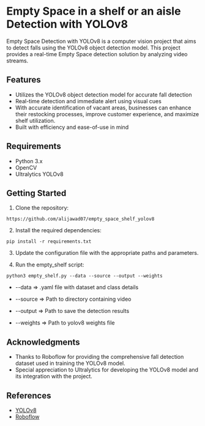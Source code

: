 # Empty Space in a shelf or an aisle Detection with YOLOv8

Empty Space Detection with YOLOv8 is a computer vision project that aims to detect falls using the YOLOv8 object detection model. This project provides a real-time Empty Space detection solution by analyzing video streams.

## Features

- Utilizes the YOLOv8 object detection model for accurate fall detection
- Real-time detection and immediate alert using visual cues
- With accurate identification of vacant areas, businesses can enhance their restocking processes, improve customer experience, and maximize shelf utilization.
- Built with efficiency and ease-of-use in mind

## Requirements

- Python 3.x
- OpenCV
- Ultralytics YOLOv8

## Getting Started

1. Clone the repository:

```
https://github.com/alijawad07/empty_space_shelf_yolov8
```

2. Install the required dependencies:
```
pip install -r requirements.txt
```

3. Update the configuration file with the appropriate paths and parameters.

4. Run the empty_shelf script:
```
python3 empty_shelf.py --data --source --output --weights
```
- --data => .yaml file with dataset and class details

- --source => Path to directory containing video

- --output => Path to save the detection results

- --weights => Path to yolov8 weights file


## Acknowledgments

- Thanks to Roboflow for providing the comprehensive fall detection dataset used in training the YOLOv8 model.
- Special appreciation to Ultralytics for developing the YOLOv8 model and its integration with the project.

## References

- [YOLOv8](https://github.com/ultralytics/yolov5)
- [Roboflow](https://roboflow.com/)

